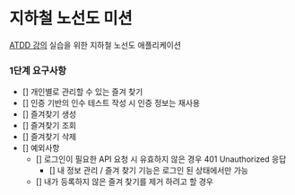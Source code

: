 # 지하철 노선도 미션
[ATDD 강의](https://edu.nextstep.camp/c/R89PYi5H) 실습을 위한 지하철 노선도 애플리케이션

### 1단계 요구사항
- [] 개인별로 관리할 수 있는 즐겨 찾기
- [] 인증 기반의 인수 테스트 작성 시 인증 정보는 재사용
- [] 즐겨찾기 생성
- [] 즐겨찾기 조회
- [] 즐겨찾기 삭제
- [] 예외사항
    - [] 로그인이 필요한 API 요청 시 유효하지 않은 경우 401 Unauthorized 응답
      - [] 내 정보 관리 / 즐겨 찾기 기능은 로그인 된 상태에서만 가능
    - [] 내가 등록하지 않은 즐겨 찾기를 제거 하려고 할 경우

